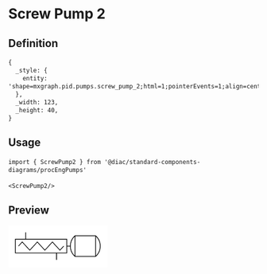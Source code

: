 # Screw Pump 2

## Definition

```
{
  _style: { 
    entity: 'shape=mxgraph.pid.pumps.screw_pump_2;html=1;pointerEvents=1;align=center;verticalLabelPosition=bottom;verticalAlign=top;dashed=0;',
  },
  _width: 123,
  _height: 40,
}
```

## Usage

```
import { ScrewPump2 } from '@diac/standard-components-diagrams/procEngPumps'

<ScrewPump2/>
```

## Preview

<img src="./screw-pump-2.png" width="200"/>
